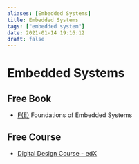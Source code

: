 ```yaml
---
aliases: [Embedded Systems]
title: Embedded Systems
tags: ["embedded system"]
date: 2021-01-14 19:16:12
draft: false
---
```


# Embedded Systems

## Free Book

- [F(E)](https://f-of-e.org/) Foundations of Embedded Systems

## Free Course

- [Digital Design Course - edX](https://www.edx.org/course/digital-design-2)
